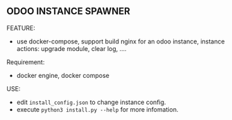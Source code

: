 ODOO INSTANCE SPAWNER
-----------

FEATURE:
- use docker-compose, support build nginx for an odoo instance, instance actions: upgrade module, clear log, ....

Requirement:
- docker engine, docker compose

USE:
 - edit `install_config.json` to change instance config.
 - execute `python3 install.py --help` for more infomation.
